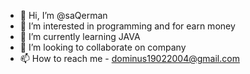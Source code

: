 - 👋 Hi, I’m @saQerman
- 👀 I’m interested in programming and for earn money
- 🌱 I’m currently learning JAVA
- 💞️ I’m looking to collaborate on company 
- 📫 How to reach me - dominus19022004@gmail.com

<!---
saQerman/saQerman is a ✨ special ✨ repository because its `README.md` (this file) appears on your GitHub profile.
You can click the Preview link to take a look at your changes.
--->
